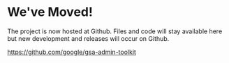 # We've Moved! #

The project is now hosted at Github. Files and code will stay available here but new development and releases will occur on Github.

https://github.com/google/gsa-admin-toolkit